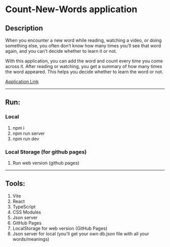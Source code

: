 # Count-New-Words application

## Description

When you encounter a new word while reading, watching a video, or doing something else, you often don’t know how many times you’ll see that word again, and you can’t decide whether to learn it or not.

With this application, you can add the word and count every time you come across it. After reading or watching, you get a summary of how many times the word appeared. This helps you decide whether to learn the word or not.

[Application Link](https://yaroslavshilov.github.io/Count-New-Words/)

---

## Run:
### Local
1. npm i
2. npm run server
3. npm run dev

### Local Storage (for github pages)
1. Run web version (github pages)

---

## Tools:
1. Vite
2. React
3. TypeScript
4. CSS Modules
5. Json server
6. GitHub Pages
7. LocalStorage for web version (GitHub Pages)
8. Json server for local (you'll get your own db.json file with all your words/meanings)
